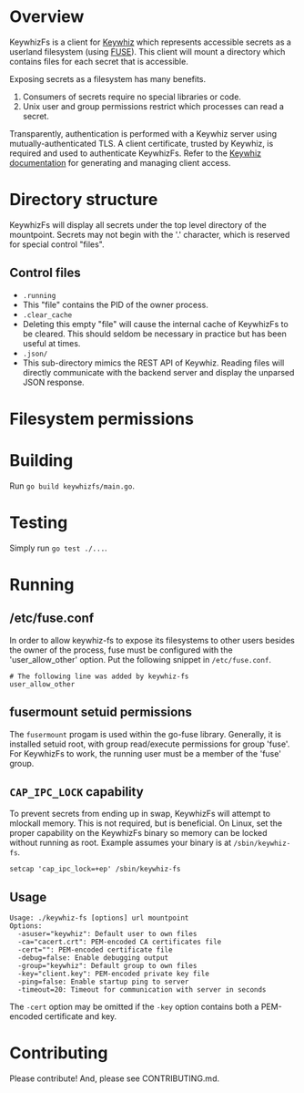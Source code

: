 # Overview

KeywhizFs is a client for [Keywhiz][1] which represents accessible secrets as a userland filesystem (using [FUSE][2]). This client will mount a directory which contains files for each secret that is accessible.

Exposing secrets as a filesystem has many benefits.

1. Consumers of secrets require no special libraries or code.
2. Unix user and group permissions restrict which processes can read a secret.

Transparently, authentication is performed with a Keywhiz server using mutually-authenticated TLS. A client certificate, trusted by Keywhiz, is required and used to authenticate KeywhizFs. Refer to the [Keywhiz documentation][1] for generating and managing client access.

# Directory structure

KeywhizFs will display all secrets under the top level directory of the mountpoint. Secrets may not begin with the '.' character, which is reserved for special control "files".

## Control files

- `.running`
 - This "file" contains the PID of the owner process.
- `.clear_cache`
 - Deleting this empty "file" will cause the internal cache of KeywhizFs to be cleared. This should seldom be necessary in practice but has been useful at times.
- `.json/`
 - This sub-directory mimics the REST API of Keywhiz. Reading files will directly communicate with the backend server and display the unparsed JSON response.

# Filesystem permissions

# Building

Run `go build keywhizfs/main.go`.

# Testing

Simply run `go test ./...`.

# Running

## /etc/fuse.conf

In order to allow keywhiz-fs to expose its filesystems to other users besides the owner of the process, fuse must be configured with the 'user_allow_other' option. Put the following snippet in `/etc/fuse.conf`.

```
# The following line was added by keywhiz-fs
user_allow_other
```

## fusermount setuid permissions

The `fusermount` progam is used within the go-fuse library. Generally, it is installed setuid root, with group read/execute permissions for group 'fuse'. For KeywhizFs to work, the running user must be a member of the 'fuse' group.

## `CAP_IPC_LOCK` capability

To prevent secrets from ending up in swap, KeywhizFs will attempt to mlockall memory. This is not required, but is beneficial. On Linux, set the proper capability on the KeywhizFs binary so memory can be locked without running as root. Example assumes your binary is at `/sbin/keywhiz-fs`.

```
setcap 'cap_ipc_lock=+ep' /sbin/keywhiz-fs
```

## Usage

```
Usage: ./keywhiz-fs [options] url mountpoint
Options:
  -asuser="keywhiz": Default user to own files
  -ca="cacert.crt": PEM-encoded CA certificates file
  -cert="": PEM-encoded certificate file
  -debug=false: Enable debugging output
  -group="keywhiz": Default group to own files
  -key="client.key": PEM-encoded private key file
  -ping=false: Enable startup ping to server
  -timeout=20: Timeout for communication with server in seconds
```

The `-cert` option may be omitted if the `-key` option contains both a PEM-encoded certificate and key.

# Contributing

Please contribute! And, please see CONTRIBUTING.md.

[1]: https://square.github.io/keywhiz
[2]: http://fuse.sourceforge.net/
